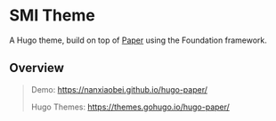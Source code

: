 SMI Theme
============

A Hugo theme, build on top of [Paper](https://github.com/nanxiaobei/hugo-paper/) using the Foundation framework.

## Overview

> Demo: https://nanxiaobei.github.io/hugo-paper/
>
> Hugo Themes: https://themes.gohugo.io/hugo-paper/
